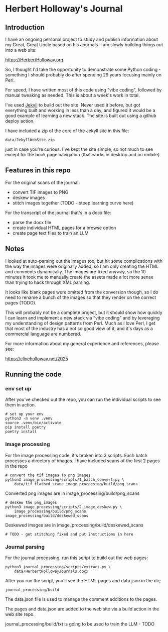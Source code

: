 # Herbert Holloway's Journal

## Introduction

I have an ongoing personal project to study and publish information about
my Great, Great Uncle based on his Journals. I am slowly building things out
into a web site:

https://HerbertHolloway.org

So, I thought I'd take the opportunity to demonstrate some Python coding - 
something I should probably do after spending 29 years focusing mainly on Perl.

For speed, I have written most of this code using "vibe coding", followed by
manual tweaking as needed. This is about a week's work in total.

I've used [Jekyll](https://jekyllrb.com/) to build out the site. Never used it
before, but got everything built and working in less than a day, and figured
it would be a good example of learning a new stack. The site is built out using
a github deploy action.

I have included a zip of the core of the Jekyll site in this file:

    data/JekyllWebSite.zip

just in case you're curious. I've kept the site simple, so not much to see except
for the book page navigation (that works in desktop and on mobile).

## Features in this repo

For the original scans of the journal:

- convert TIF images to PNG
- deskew images
- stitch images together (TODO - steep learning curve here)

For the transcript of the journal that's in a docx file:

- parse the docx file 
- create individual HTML pages for a browse option
- create page text files to train an LLM

## Notes

I looked at auto-parsing out the images too, but hit some complications with the way
the images were originally added, so I am only creating the HTML and comments dynamically.
The images are fixed anyway, so the 10 minutes it took me to manually create the
assets made a lot more sense than trying to hack through XML parsing.

It looks like blank pages were omitted from the conversion though, so I do need to rename a
bunch of the images so that they render on the correct pages (TODO).

This will probably not be a complete project, but it should show how quickly I can
learn and implement a new stack via "vibe coding" and by leveraging my understanding
of design patterns from Perl. Much as I love Perl, I get that most of the industry
has a not so good view of it, and it's days as a commercial language are numbered.

For more information about my general experience and references, please see:

https://cliveholloway.net/2025

## Running the code

### env set up

After you've checked out the repo, you can run the individual scripts to see them in
action.

    # set up your env
    python3 -m venv .venv
    source .venv/bin/activate
    pip install poetry
    poetry install

### Image processing

For the image processing code, it's broken into 3 scripts. Each batch processes
a directory of images. I have included scans of the first 2 pages in the repo

    # convert the tif images to png images
    python3 image_processing/scripts/1_batch_convert.py \
        data/tif_flatbed_scans image_processing/build/png_scans 

Converted png images are in image_processing/build/png_scans

    # deskew the png_images
    python3 image_processing/scripts/2_image_deskew.py \
        image_processing/build/png_scans  image_processing/build/deskewed_scans 

Deskewed images are in image_processing/build/deskewed_scans

    # TODO - get stitching fixed and put instructions in here

### Journal parsing

For the journal processing, run this script to build out the web pages:

    python3 journal_processing/scripts/extract.py \
        data/HerbertHollowayJournals.docx

After you run the script, you'll see the HTML pages and data.json in the dir;

    journal_processing/build

The data.json file is used to manage the comment additions to the pages.

The pages and data.json are added to the web site via a build action in the web site repo.

journal_processing/build/txt is going to be used to train the LLM - TODO
